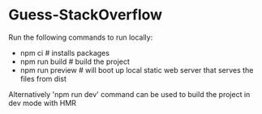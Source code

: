 # Guess-StackOverflow
Run the following commands to run locally:
- npm ci             # installs packages
- npm run build      # build the project
- npm run preview    # will boot up local static web server that serves the files from dist

Alternatively 'npm run dev' command can be used to build the project in dev mode with HMR

